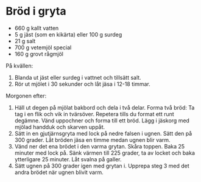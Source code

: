 Bröd i gryta
============

-	660 g kallt vatten
-	5 g jäst (som en kikärta) eller 100 g surdeg
-	21 g salt
-	700 g vetemjöl special
-	160 g grovt rågmjöl

På kvällen:

1.	Blanda ut jäst eller surdeg i vattnet och tillsätt salt.
2.	Rör ut mjölet i 30 sekunder och låt jäsa i 12-18 timmar.

Morgonen efter:

1.	Häll ut degen på mjölat bakbord och dela i två delar. Forma två bröd: Ta tag
i en flik och vik in tvärsöver. Repetera tills du format ett runt degämne. Vänd
uppochner och forma till ett bröd. Lägg i jäskorg med mjölad handduk och skarven
uppåt.
2.	Sätt in en gjutjärnsgryta med lock på nedre falsen i ugnen. Sätt den på 300
grader. Låt bröden jäsa en timme medan ugnen blir varm.
3.	Vänd ner det ena brödet i den varma grytan. Skåra toppen. Baka 25 minuter med lock på. Sänk värmen till 225 grader, ta av locket och baka ytterligare 25 minuter. Låt svalna på galler.
4. Sätt ugnen på 300 grader igen med grytan i. Upprepa steg 3 med det andra brödet när ugnen blivit varm.
